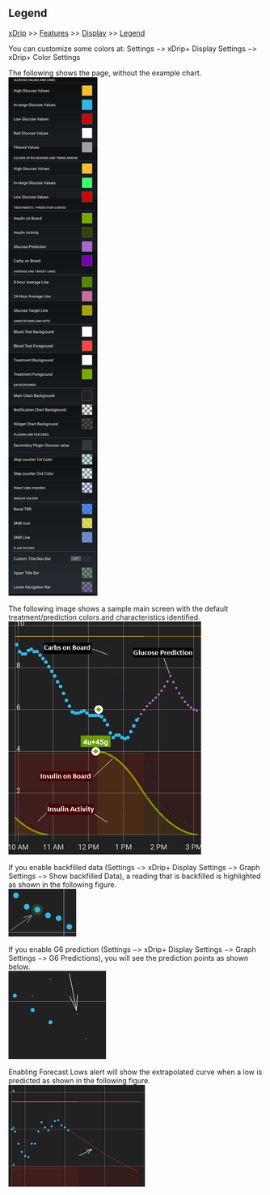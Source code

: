 ## Legend  
[xDrip](../README.md) >> [Features](./Features_page.md) >> [Display](./Display/Display.md) >> [Legend](./Legend.md)  
  
You can customize some colors at: Settings &#8722;> xDrip+ Display Settings &#8722;> xDrip+ Color Settings  
  
The following shows the page, without the example chart.  
![](./images/legend.png)  
  
The following image shows a sample main screen with the default treatment/prediction colors and characteristics identified.  
![](./images/legend2.png)  
  
If you enable backfilled data (Settings &#8722;> xDrip+ Display Settings &#8722;> Graph Settings &#8722;> Show backfilled Data), a reading that is backfilled is highlighted as shown in the following figure.  
![](./images/BackfillLegend.png)  
  
If you enable G6 prediction (Settings &#8722;> xDrip+ Display Settings &#8722;> Graph Settings &#8722;> G6 Predictions), you will see the prediction points as shown below.  
![](./images/G6PredictLegend.png)  
  
Enabling Forecast Lows alert will show the extrapolated curve when a low is predicted as shown in the following figure.  
![](./images/Legend_predictLow.png)  

